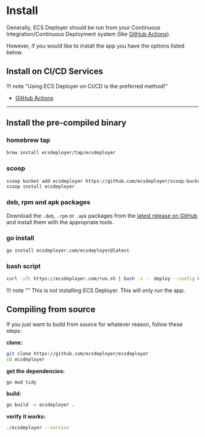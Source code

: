 # Install

Generally, ECS Deployer should be run from your Continuous Integration/Continuous Deployment system (like [GitHub Actions](ci/github.md)).

However, if you would like to install the app you have the options listed below.


## Install on CI/CD Services

!!! note "Using ECS Deployer on CI/CD is the preferred method!"

* [GitHub Actions](ci/github.md)

----

## Install the pre-compiled binary

### homebrew tap

```sh
brew install ecsdeployer/tap/ecsdeployer
```

### scoop

```sh
scoop bucket add ecsdeployer https://github.com/ecsdeployer/scoop-bucket.git
scoop install ecsdeployer
```

### deb, rpm and apk packages

Download the `.deb`, `.rpm` or `.apk` packages from the [latest release on GitHub](https://github.com/ecsdeployer/ecsdeployer/releases/latest) and install them with the appropriate tools.

### go install

```sh
go install ecsdeployer.com/ecsdeployer@latest
```

### bash script
```sh
curl -sfL https://ecsdeployer.com/run.sh | bash -s -- deploy --config CONFIGFILE
```

!!! note ""
    This is not installing ECS Deployer. This will only _run_ the app.


## Compiling from source

If you just want to build from source for whatever reason, follow these steps:

**clone:**

```sh
git clone https://github.com/ecsdeployer/ecsdeployer
cd ecsdeployer
```

**get the dependencies:**

```sh
go mod tidy
```

**build:**

```sh
go build -o ecsdeployer .
```

**verify it works:**

```sh
./ecsdeployer --version
```
